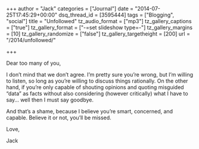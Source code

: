 +++
author = "Jack"
categories = ["Journal"]
date = "2014-07-25T17:45:29+00:00"
dsq_thread_id = [3595444]
tags = ["Blogging", "social"]
title = "Unfollowed"
tz_audio_format = ["mp3"]
tz_gallery_captions = ["true"]
tz_gallery_format = ["-=set slideshow type=-"]
tz_gallery_margins = [10]
tz_gallery_randomize = ["false"]
tz_gallery_targetheight = [200]
url = "/2014/unfollowed/"

+++

Dear too many of you,

I don’t mind that we don’t agree. I’m pretty sure you’re wrong, but I’m willing to listen, so long as you’re willing to discuss things rationally. On the other hand, if you’re only capable of shouting opinions and quoting misguided “data” as facts without also considering (however critically) what I have to say… well then I must say goodbye.

And that’s a shame, because I believe you’re smart, concerned, and capable. Believe it or not, you’ll be missed.

Love,

Jack